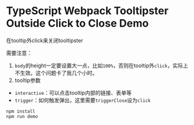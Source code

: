 TypeScript Webpack Tooltipster Outside Click to Close Demo
=======================================

在tooltip外click来关闭tooltipster

需要注意：

1. `body`的height一定要设置大一点，比如`100%`，否则在tooltip外`click`，实际上不生效。这个问题卡了我几个小时。
2. tooltip参数
  - `interactive`：可以点击tooltip内部的链接、表单等
  - `trigger`：如何触发弹出，这里需要`triggerClose`设为`click`

```
npm install
npm run demo
```
